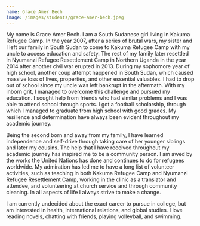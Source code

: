 ```yaml
---
name: Grace Amer Bech
image: /images/students/grace-amer-bech.jpeg
---
```


My name is Grace Amer Bech. I am a South Sudanese girl living in Kakuma Refugee Camp. In the year 2007, after a series of brutal wars, my sister and I left our family in South Sudan to come to Kakuma Refugee Camp with my uncle to access education and safety. The rest of my family later resettled in Nyumanzi Refugee Resettlement Camp in Northern Uganda in the year 2014 after another civil war erupted in 2013. During my sophomore year of high school, another coup attempt happened in South Sudan, which caused massive loss of lives, properties, and other essential valuables. I had to drop out of school since my uncle was left bankrupt in the aftermath. With my inborn grit, I managed to overcome this challenge and pursued my education. I sought help from friends who had similar problems and I was able to attend school through sports. I got a football scholarship, through which I managed to graduate from high school with good grades. My resilience and determination have always been evident throughout my academic journey.

Being the second born and away from my family, I have learned independence and self-drive through taking care of her younger siblings and later my cousins. The help that I have received throughout my academic journey has inspired me to be a community person. I am awed by the works the United Nations has done and continues to do for refugees worldwide. My admiration has led me to have a long list of volunteer activities, such as teaching in both Kakuma Refugee Camp and Nyumanzi Refugee Resettlement Camp, working in the clinic as a translator and attendee, and volunteering at church service and through community cleaning. In all aspects of life I always strive to make a change.

I am currently undecided about the exact career to pursue in college, but am interested in health, international relations, and global studies. I love reading novels, chatting with friends, playing volleyball, and swimming.
